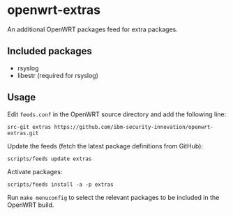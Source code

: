 # openwrt-extras

An additional OpenWRT packages feed for extra packages.

## Included packages

* rsyslog
* libestr (required for rsyslog)

## Usage

Edit `feeds.conf` in the OpenWRT source directory and add the following line:

    src-git extras https://github.com/ibm-security-innovation/openwrt-extras.git

Update the feeds (fetch the latest package definitions from GitHub):

    scripts/feeds update extras

Activate packages:

    scripts/feeds install -a -p extras

Run `make menuconfig` to select the relevant packages to be included in the
OpenWRT build.
